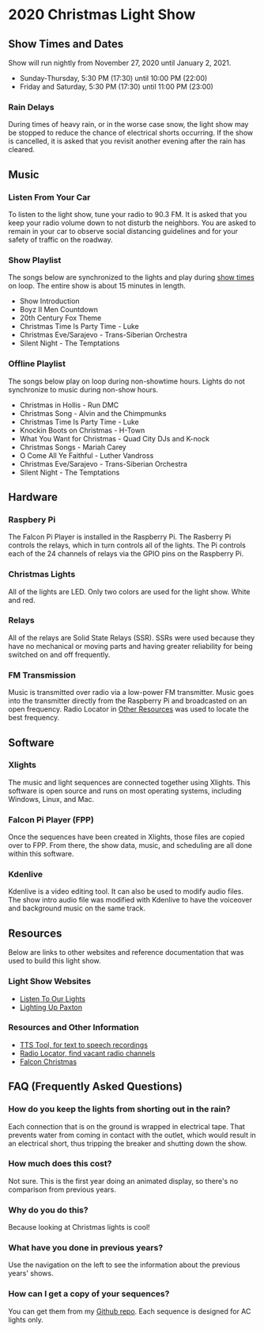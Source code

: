 # 2020 Christmas Light Show

## Show Times and Dates

Show will run nightly from November 27, 2020 until January 2, 2021.

* Sunday-Thursday, 5:30 PM (17:30) until 10:00 PM (22:00)
* Friday and Saturday, 5:30 PM (17:30) until 11:00 PM (23:00)

### Rain Delays

During times of heavy rain, or in the worse case snow, the light show may be stopped to reduce the chance of 
electrical shorts occurring. If the show is cancelled, it is asked that you revisit 
another evening after the rain has cleared.

## Music

### Listen From Your Car

To listen to the light show, tune your radio to 90.3 FM.
It is asked that you keep your radio volume down to not disturb the neighbors. You are asked to remain in your 
car to observe social distancing guidelines and for your safety of traffic on the roadway.

### Show Playlist

The songs below are synchronized to the lights and play during 
[show times](#show-times-and-dates) on loop. The entire show is about 
15 minutes in length.

* Show Introduction
* Boyz II Men Countdown
* 20th Century Fox Theme
* Christmas Time Is Party Time - Luke
* Christmas Eve/Sarajevo - Trans-Siberian Orchestra
* Silent Night - The Temptations

### Offline Playlist

The songs below play on loop during non-showtime hours. Lights do not synchronize to music during 
non-show hours.

* Christmas in Hollis - Run DMC
* Christmas Song - Alvin and the Chimpmunks
* Christmas Time Is Party Time - Luke
* Knockin Boots on Christmas - H-Town
* What You Want for Christmas - Quad City DJs and K-nock
* Christmas Songs - Mariah Carey
* O Come All Ye Faithful - Luther Vandross
* Christmas Eve/Sarajevo - Trans-Siberian Orchestra
* Silent Night - The Temptations

## Hardware

### Raspbery Pi

The Falcon Pi Player is installed in the Raspberry Pi. The Rasberry Pi controls the relays, which in turn
controls all of the lights. The Pi controls each of the 24 channels of relays via the GPIO pins on the 
Raspberry Pi.

### Christmas Lights

All of the lights are LED. Only two colors are used for the light show. White and red.

### Relays

All of the relays are Solid State Relays (SSR). SSRs were used because they have no mechanical or moving 
parts and having greater reliability for being switched on and off frequently.

### FM Transmission

Music is transmitted over radio via a low-power FM transmitter. Music goes into the transmitter directly from the 
Raspberry Pi and broadcasted on an open frequency. Radio Locator in [Other Resources](#other-resources)
was used to locate the best frequency.

## Software

### Xlights

The music and light sequences are connected together using Xlights. This software is open source
and runs on most operating systems, including Windows, Linux, and Mac.

### Falcon Pi Player (FPP)

Once the sequences have been created in Xlights, those files are copied over to FPP. From there, the 
show data, music, and scheduling are all done within this software.

### Kdenlive

Kdenlive is a video editing tool. It can also be used to modify audio files. The show intro audio file was
modified with Kdenlive to have the voiceover and background music on the same track.

## Resources

Below are links to other websites and reference documentation that was used to build this light show.

### Light Show Websites

* <a href="https://sites.google.com/site/listentoourlights/home" target="_blank">Listen To Our Lights</a>
* <a href="http://www.lightinguppaxton.com/" target="_blank">Lighting Up Paxton</a>

### Resources and Other Information

* <a href="https://ttstool.com/" target="_blank">TTS Tool, for text to speech recordings</a>
* <a href="https://radio-locator.com/cgi-bin/vacant" target="_blank">Radio Locator, find vacant radio channels</a>
* <a href="http://www.falconchristmas.com/" target="_blank">Falcon Christmas</a>

## FAQ (Frequently Asked Questions)

### How do you keep the lights from shorting out in the rain?

Each connection that is on the ground is wrapped in electrical tape. That prevents water from 
coming in contact with the outlet, which would result in an electrical short, thus tripping the breaker and 
shutting down the show.

### How much does this cost?

Not sure. This is the first year doing an animated display, so there's no comparison from previous years.

### Why do you do this? 

Because looking at Christmas lights is cool!

### What have you done in previous years?

Use the navigation on the left to see the information about the previous years' shows.

### How can I get a copy of your sequences? 

You can get them from my 
<a href="https://github.com/almostengr/christmaslights" target="_blank">Github repo</a>. Each sequence is
designed for AC lights only.